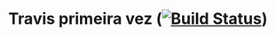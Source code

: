 # Travis primeira vez ([![Build Status](https://travis-ci.org/thiagonrodrigues30/travis_primeira_vez.svg?branch=master)](https://travis-ci.org/thiagonrodrigues30/travis_primeira_vez))